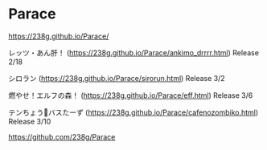 # Parace

https://238g.github.io/Parace/

レッツ・あん肝！ (https://238g.github.io/Parace/ankimo_drrrr.html) Release 2/18

シロラン (https://238g.github.io/Parace/sirorun.html) Release 3/2

燃やせ！エルフの森！ (https://238g.github.io/Parace/eff.html) Release 3/6

テンちょう🚫バスたーず (https://238g.github.io/Parace/cafenozombiko.html) Release 3/10


https://github.com/238g/Parace